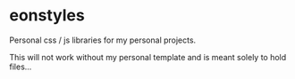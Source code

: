 # eonstyles
Personal css / js libraries for my personal projects.

This will not work without my personal template and is meant solely to hold files...
